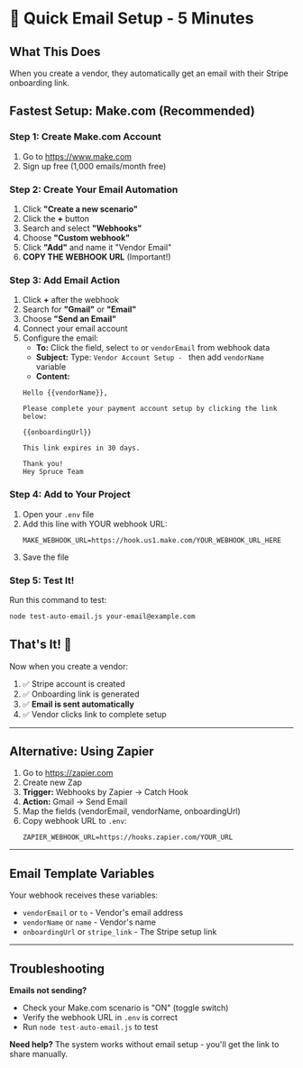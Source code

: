 # 🚀 Quick Email Setup - 5 Minutes

## What This Does
When you create a vendor, they automatically get an email with their Stripe onboarding link.

## Fastest Setup: Make.com (Recommended)

### Step 1: Create Make.com Account
1. Go to https://www.make.com
2. Sign up free (1,000 emails/month free)

### Step 2: Create Your Email Automation
1. Click **"Create a new scenario"**
2. Click the **+** button
3. Search and select **"Webhooks"**
4. Choose **"Custom webhook"**
5. Click **"Add"** and name it "Vendor Email"
6. **COPY THE WEBHOOK URL** (Important!)

### Step 3: Add Email Action
1. Click **+** after the webhook
2. Search for **"Gmail"** or **"Email"**
3. Choose **"Send an Email"**
4. Connect your email account
5. Configure the email:
   - **To:** Click the field, select `to` or `vendorEmail` from webhook data
   - **Subject:** Type: `Vendor Account Setup - ` then add `vendorName` variable
   - **Content:** 
   ```
   Hello {{vendorName}},

   Please complete your payment account setup by clicking the link below:
   
   {{onboardingUrl}}
   
   This link expires in 30 days.
   
   Thank you!
   Hey Spruce Team
   ```

### Step 4: Add to Your Project
1. Open your `.env` file
2. Add this line with YOUR webhook URL:
   ```
   MAKE_WEBHOOK_URL=https://hook.us1.make.com/YOUR_WEBHOOK_URL_HERE
   ```
3. Save the file

### Step 5: Test It!
Run this command to test:
```bash
node test-auto-email.js your-email@example.com
```

## That's It! 🎉

Now when you create a vendor:
1. ✅ Stripe account is created
2. ✅ Onboarding link is generated  
3. ✅ **Email is sent automatically**
4. ✅ Vendor clicks link to complete setup

---

## Alternative: Using Zapier

1. Go to https://zapier.com
2. Create new Zap
3. **Trigger:** Webhooks by Zapier → Catch Hook
4. **Action:** Gmail → Send Email
5. Map the fields (vendorEmail, vendorName, onboardingUrl)
6. Copy webhook URL to `.env`:
   ```
   ZAPIER_WEBHOOK_URL=https://hooks.zapier.com/YOUR_URL
   ```

---

## Email Template Variables

Your webhook receives these variables:
- `vendorEmail` or `to` - Vendor's email address
- `vendorName` or `name` - Vendor's name
- `onboardingUrl` or `stripe_link` - The Stripe setup link

---

## Troubleshooting

**Emails not sending?**
- Check your Make.com scenario is "ON" (toggle switch)
- Verify the webhook URL in `.env` is correct
- Run `node test-auto-email.js` to test

**Need help?**
The system works without email setup - you'll get the link to share manually.